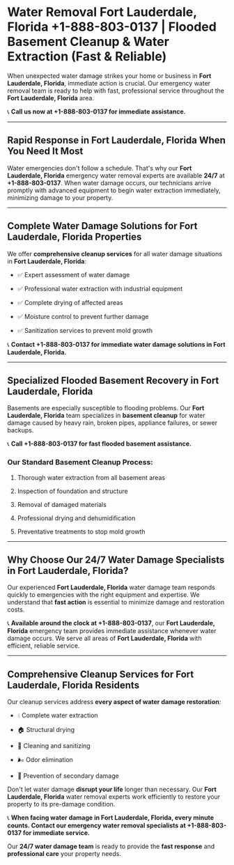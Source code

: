 # Water Removal Fort Lauderdale, Florida +1-888-803-0137 | Flooded Basement Cleanup & Water Extraction (Fast & Reliable)

When unexpected water damage strikes your home or business in **Fort Lauderdale, Florida**, immediate action is crucial. Our emergency water removal team is ready to help with fast, professional service throughout the **Fort Lauderdale, Florida** area. 

📞 **Call us now at +1-888-803-0137 for immediate assistance.**

---

## Rapid Response in Fort Lauderdale, Florida When You Need It Most

Water emergencies don't follow a schedule. That's why our **Fort Lauderdale, Florida** emergency water removal experts are available **24/7** at **+1-888-803-0137**. When water damage occurs, our technicians arrive promptly with advanced equipment to begin water extraction immediately, minimizing damage to your property.

---

## Complete Water Damage Solutions for Fort Lauderdale, Florida Properties

We offer **comprehensive cleanup services** for all water damage situations in **Fort Lauderdale, Florida**:

- ✅ Expert assessment of water damage  
- ✅ Professional water extraction with industrial equipment  
- ✅ Complete drying of affected areas  
- ✅ Moisture control to prevent further damage  
- ✅ Sanitization services to prevent mold growth  

📞 **Contact +1-888-803-0137 for immediate water damage solutions in Fort Lauderdale, Florida.**

---

## Specialized Flooded Basement Recovery in Fort Lauderdale, Florida

Basements are especially susceptible to flooding problems. Our **Fort Lauderdale, Florida** team specializes in **basement cleanup** for water damage caused by heavy rain, broken pipes, appliance failures, or sewer backups. 

📞 **Call +1-888-803-0137 for fast flooded basement assistance.**

### Our Standard Basement Cleanup Process:
1. Thorough water extraction from all basement areas  
2. Inspection of foundation and structure  
3. Removal of damaged materials  
4. Professional drying and dehumidification  
5. Preventative treatments to stop mold growth  

---

## Why Choose Our 24/7 Water Damage Specialists in Fort Lauderdale, Florida?

Our experienced **Fort Lauderdale, Florida** water damage team responds quickly to emergencies with the right equipment and expertise. We understand that **fast action** is essential to minimize damage and restoration costs.

📞 **Available around the clock at +1-888-803-0137**, our **Fort Lauderdale, Florida** emergency team provides immediate assistance whenever water damage occurs. We serve all areas of **Fort Lauderdale, Florida** with efficient, reliable service.

---

## Comprehensive Cleanup Services for Fort Lauderdale, Florida Residents

Our cleanup services address **every aspect of water damage restoration**:

- 💧 Complete water extraction  
- 🏠 Structural drying  
- 🧼 Cleaning and sanitizing  
- 🌬️ Odor elimination  
- 🚫 Prevention of secondary damage  

Don't let water damage **disrupt your life** longer than necessary. Our **Fort Lauderdale, Florida** water removal experts work efficiently to restore your property to its pre-damage condition.

📞 **When facing water damage in Fort Lauderdale, Florida, every minute counts. Contact our emergency water removal specialists at +1-888-803-0137 for immediate service.**

Our **24/7 water damage team** is ready to provide the **fast response** and **professional care** your property needs.